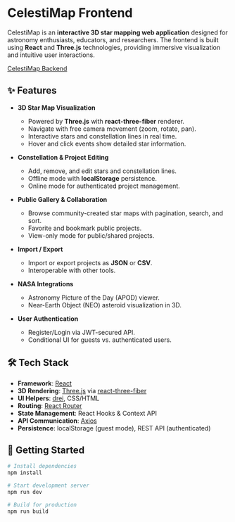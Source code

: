 # CelestiMap Frontend

CelestiMap is an **interactive 3D star mapping web application** designed for astronomy enthusiasts, educators, and researchers. The frontend is built using **React** and **Three.js** technologies, providing immersive visualization and intuitive user interactions.

[CelestiMap Backend](https://github.com/NikAlien/CelestiMap_Backend)

## ✨ Features

- **3D Star Map Visualization**
  - Powered by **Three.js** with **react-three-fiber** renderer.
  - Navigate with free camera movement (zoom, rotate, pan).
  - Interactive stars and constellation lines in real time.
  - Hover and click events show detailed star information.

- **Constellation & Project Editing**
  - Add, remove, and edit stars and constellation lines.
  - Offline mode with **localStorage** persistence.
  - Online mode for authenticated project management.

- **Public Gallery & Collaboration**
  - Browse community-created star maps with pagination, search, and sort.
  - Favorite and bookmark public projects.
  - View-only mode for public/shared projects.

- **Import / Export**
  - Import or export projects as **JSON** or **CSV**.
  - Interoperable with other tools.

- **NASA Integrations**
  - Astronomy Picture of the Day (APOD) viewer.
  - Near-Earth Object (NEO) asteroid visualization in 3D.

- **User Authentication**
  - Register/Login via JWT-secured API.
  - Conditional UI for guests vs. authenticated users.

## 🛠️ Tech Stack

- **Framework**: [React](https://react.dev/)
- **3D Rendering**: [Three.js](https://threejs.org/) via [react-three-fiber](https://docs.pmnd.rs/react-three-fiber/getting-started/introduction)
- **UI Helpers**: [drei](https://github.com/pmndrs/drei), CSS/HTML
- **Routing**: [React Router](https://reactrouter.com/)
- **State Management**: React Hooks & Context API
- **API Communication**: [Axios](https://axios-http.com/)
- **Persistence**: localStorage (guest mode), REST API (authenticated)

## 🚀 Getting Started

```bash
# Install dependencies
npm install

# Start development server
npm run dev

# Build for production
npm run build
